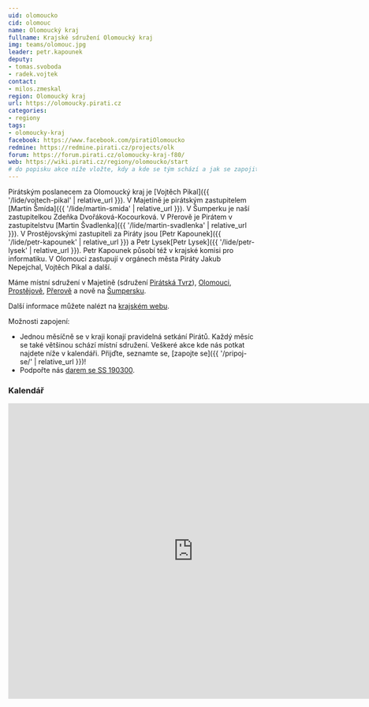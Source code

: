 ```yaml
---
uid: olomoucko
cid: olomouc
name: Olomoucký kraj
fullname: Krajské sdružení Olomoucký kraj
img: teams/olomouc.jpg
leader: petr.kapounek
deputy:
- tomas.svoboda
- radek.vojtek
contact:
- milos.zmeskal
region: Olomoucký kraj
url: https://olomoucky.pirati.cz
categories:
- regiony
tags:
- olomoucky-kraj
facebook: https://www.facebook.com/piratiOlomoucko
redmine: https://redmine.pirati.cz/projects/olk
forum: https://forum.pirati.cz/olomoucky-kraj-f80/
web: https://wiki.pirati.cz/regiony/olomoucko/start
# do popisku akce níže vložte, kdy a kde se tým schází a jak se zapojit
---
```


Pirátským poslanecem za Olomoucký kraj je [Vojtěch Pikal]({{ '/lide/vojtech-pikal' | relative_url }}).
V Majetíně je pirátským zastupitelem [Martin Šmída]({{ '/lide/martin-smida' | relative_url }}). V Šumperku je naší zastupitelkou Zdeňka Dvořáková-Kocourková. V Přerově je Pirátem v zastupitelstvu [Martin Švadlenka]({{ '/lide/martin-svadlenka' | relative_url }}). V Prostějovskými zastupiteli za Piráty jsou [Petr Kapounek]({{ '/lide/petr-kapounek' | relative_url }}) a Petr Lysek[Petr Lysek]({{ '/lide/petr-lysek' | relative_url }}).
Petr Kapounek působí též v krajské komisi pro informatiku. V Olomouci zastupují v orgánech města Piráty Jakub Nepejchal, Vojtěch Pikal a další.

Máme místní sdružení v Majetíně (sdružení [Pirátská Tvrz](https://olomoucky.pirati.cz/mistni-sdruzeni/piratska-tvrz/)), [Olomouci](https://olomoucky.pirati.cz/mistni-sdruzeni/olomouc/), [Prostějově](https://olomoucky.pirati.cz/mistni-sdruzeni/prostejov/), [Přerově](https://olomoucky.pirati.cz/mistni-sdruzeni/prerov/) a nově na [Šumpersku](https://olomoucky.pirati.cz/mistni-sdruzeni/sumpersko/).

Další informace můžete nalézt na [krajském webu](https://olomoucky.pirati.cz).

Možnosti zapojení:

  * Jednou měsíčně se v kraji konají pravidelná setkání Pirátů. Každý měsíc se také většinou schází místní sdružení. Veškeré akce kde nás potkat najdete níže v kalendáři. Přijďte, seznamte se, [zapojte se]({{ '/pripoj-se/' | relative_url }})!
  * Podpořte nás [darem se SS 190300](https://dary.pirati.cz/).

### Kalendář
<iframe src="https://calendar.google.com/calendar/embed?src=0014epo7k8kbgpgq3gaudeodnc%40group.calendar.google.com&ctz=Europe/Prague" style="border: 0" width="750" height="600" frameborder="0" scrolling="no"></iframe>
